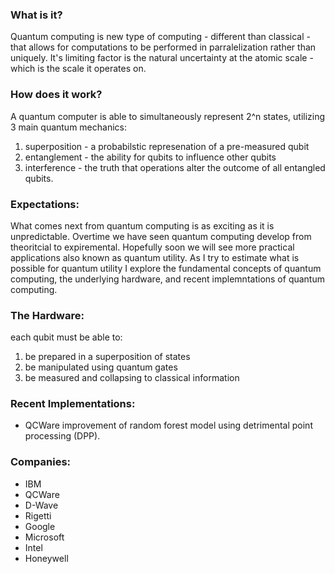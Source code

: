 ### What is it?

Quantum computing is new type of computing - different than classical - that allows for computations to be performed in parralelization rather than uniquely. It's limiting factor is the natural uncertainty at the atomic scale - which is the scale it operates on.

### How does it work?
A quantum computer is able to simultaneously represent 2^n states, utilizing 3 main quantum mechanics:
1. superposition - a probabilstic represenation of a pre-measured qubit
2. entanglement - the ability for qubits to influence other qubits
3. interference - the truth that operations alter the outcome of all entangled qubits.

### Expectations:

What comes next from quantum computing is as exciting as it is unpredictable. Overtime we have seen quantum computing develop from theoritcial to expiremental. Hopefully soon we will see more practical applications also known as quantum utility. As I try to estimate what is possible for quantum utility I explore the fundamental concepts of quantum computing, the underlying hardware, and recent implemntations of quantum computing.

### The Hardware:

each qubit must be able to:

1. be prepared in a superposition of states
2. be manipulated using quantum gates
3. be measured and collapsing to classical information

### Recent Implementations:

- QCWare improvement of random forest model using detrimental point processing (DPP).

### Companies:

- IBM
- QCWare
- D-Wave
- Rigetti
- Google
- Microsoft
- Intel
- Honeywell
